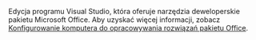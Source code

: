   Edycja programu Visual Studio, która oferuje narzędzia deweloperskie pakietu Microsoft Office. Aby uzyskać więcej informacji, zobacz [Konfigurowanie komputera do opracowywania rozwiązań pakietu Office](../../vsto/configuring-a-computer-to-develop-office-solutions.md).

  